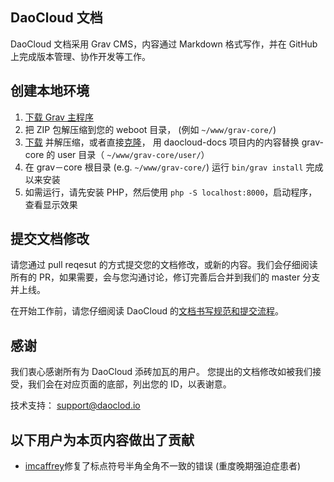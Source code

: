 
## DaoCloud 文档

DaoCloud 文档采用 Grav CMS，内容通过 Markdown 格式写作，并在 GitHub 上完成版本管理、协作开发等工作。

## 创建本地环境

1. [下载 Grav 主程序](http://getgrav.org/downloads)
2. 把 ZIP 包解压缩到您的 weboot 目录， (例如 `~/www/grav-core/`)
3. [下载](https://github.com/DaoCloud/daocloud-docs/archive/master.zip) 并解压缩，或者直接[克隆](git@github.com:DaoCloud/daocloud-docs.git)， 用 daocloud-docs 项目内的内容替换 grav-core 的 user 目录（ `~/www/grav-core/user/`）
4. 在 grav－core 根目录 (e.g. `~/www/grav-core/`) 运行 `bin/grav install` 完成以来安装
5. 如需运行，请先安装 PHP，然后使用 `php -S localhost:8000`，启动程序，查看显示效果

## 提交文档修改

请您通过 pull reqesut 的方式提交您的文档修改，或新的内容。我们会仔细阅读所有的 PR，如果需要，会与您沟通讨论，修订完善后合并到我们的 master 分支并上线。

在开始工作前，请您仔细阅读 DaoCloud 的[文档书写规范和提交流程](http://docs-static.daocloud.io/write-docs)。

## 感谢

我们衷心感谢所有为 DaoCloud 添砖加瓦的用户。
您提出的文档修改如被我们接受，我们会在对应页面的底部，列出您的 ID，以表谢意。

技术支持： [support@daoclod.io](mailto:support@daocloud.io)

## 以下用户为本页内容做出了贡献

* [imcaffrey](https://github.com/imcaffrey )修复了标点符号半角全角不一致的错误 (重度晚期强迫症患者)

